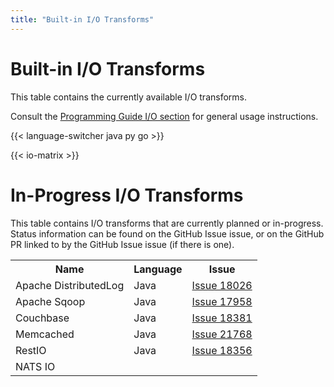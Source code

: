 ```yaml
---
title: "Built-in I/O Transforms"
---
```

<!--
Licensed under the Apache License, Version 2.0 (the "License");
you may not use this file except in compliance with the License.
You may obtain a copy of the License at

http://www.apache.org/licenses/LICENSE-2.0

Unless required by applicable law or agreed to in writing, software
distributed under the License is distributed on an "AS IS" BASIS,
WITHOUT WARRANTIES OR CONDITIONS OF ANY KIND, either express or implied.
See the License for the specific language governing permissions and
limitations under the License.
-->

# Built-in I/O Transforms

This table contains the currently available I/O transforms.

Consult the [Programming Guide I/O section](/documentation/programming-guide#pipeline-io) for general usage instructions.

{{< language-switcher java py go >}}

{{< io-matrix >}}

# In-Progress I/O Transforms

This table contains I/O transforms that are currently planned or in-progress. Status information can be found on the GitHub Issue issue, or on the GitHub PR linked to by the GitHub Issue issue (if there is one).

<table class="table table-bordered">
  <tr>
    <th>Name</th><th>Language</th><th>Issue</th>
  </tr>
  <tr>
    <td>Apache DistributedLog</td><td>Java</td>
    <td><a href="https://github.com/apache/beam/issues/18026">Issue 18026</a></td>
  </tr>
  <tr>
    <td>Apache Sqoop</td><td>Java</td>
    <td><a href="https://github.com/apache/beam/issues/17958">Issue 17958</a></td>
  </tr>
  <tr>
    <td>Couchbase</td><td>Java</td>
    <td><a href="https://github.com/apache/beam/issues/18381">Issue 18381</a></td>
  </tr>
  <tr>
    <td>Memcached</td><td>Java</td>
    <td><a href="https://github.com/apache/beam/issues/21768">Issue 21768</a></td>
  </tr>
  <tr>
    <td>RestIO</td><td>Java</td>
    <td><a href="https://github.com/apache/beam/issues/18356">Issue 18356</a></td>
  </tr>
  <tr>
    <td>NATS IO</td><td></td>
    <td></td>
  </tr>
</table>
